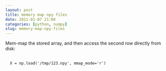 ```yaml
---
layout: post
title: memory map npy files
date: 2011-01-07 21:04
categories: [python, numpy]
slug: memory-map-npy-files
---
```


<p>
 Mem-map the stored array, and then access the second row directly from disk:
 <br/>
 <br/>
 <code>
  X = np.load('/tmp/123.npy', mmap_mode='r')
 </code>
</p>

